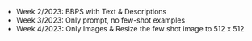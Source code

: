 - Week 2/2023: BBPS with Text & Descriptions
- Week 3/2023: Only prompt, no few-shot examples
- Week 4/2023: Only Images & Resize the few shot image to 512 x 512
